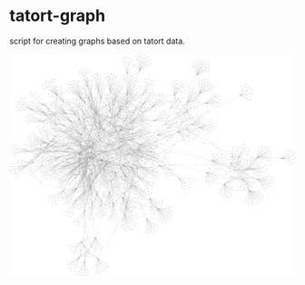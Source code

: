 tatort-graph
============

script for creating graphs based on tatort data.

![Screenshot](screenshot.png)
